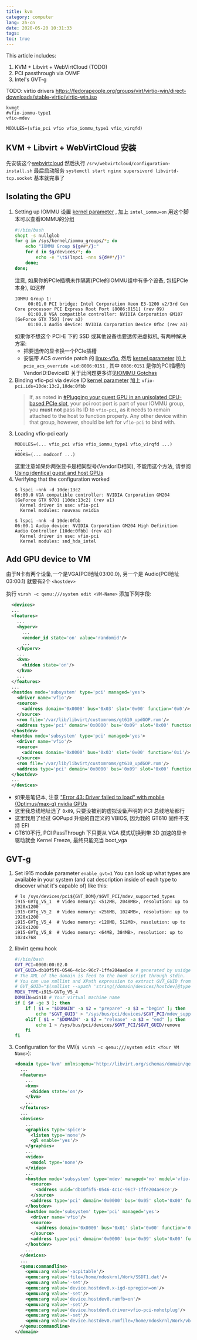 ```yaml
---
title: kvm
category: computer
lang: zh-cn
date: 2020-05-20 10:31:33
tags:
toc: true
---
```


This article includes:
1. KVM + Libvirt + WebVirtCloud (TODO)
2. PCI passthrough via OVMF
3. Intel's GVT-g

TODO:
virtio drivers 
https://fedorapeople.org/groups/virt/virtio-win/direct-downloads/stable-virtio/virtio-win.iso

```properties /etc/modules-load.d/kvm.conf
kvmgt
#vfio-iommu-type1
vfio-mdev
```

```properties /etc/mkinitcpio.conf
MODULES=(vfio_pci vfio vfio_iommu_type1 vfio_virqfd)
```



<!-- more -->

## KVM + Libvirt + WebVirtCloud 安装

先安装这个[webvirtcloud](https://github.com/magic0whi/aur-webvirtcloud-git)
然后执行 `/srv/webvirtcloud/configuration-install.sh`
最后启动服务 `systemctl start nginx supersivord libvirtd-tcp.socket`
基本就完事了

## Isolating the GPU

1. Setting up IOMMU
   设置 [kernel parameter](https://wiki.archlinux.org/index.php/Kernel_parameter) , 加上 `intel_iommu=on`
   用这个脚本可以查看IOMMU的分组
   ```bash check-iommu.sh
   #!/bin/bash
   shopt -s nullglob
   for g in /sys/kernel/iommu_groups/*; do
       echo "IOMMU Group ${g##*/}:"
       for d in $g/devices/*; do
           echo -e "\t$(lspci -nns ${d##*/})"
       done;
   done;
   ```
   注意, 如果你的PCIe插槽未作隔离(PCIe的IOMMU组中有多个设备, 包括PCIe本身), 如这样
   ```
   IOMMU Group 1:
	    00:01.0 PCI bridge: Intel Corporation Xeon E3-1200 v2/3rd Gen Core processor PCI Express Root Port [8086:0151] (rev 09)
	    01:00.0 VGA compatible controller: NVIDIA Corporation GM107 [GeForce GTX 750] (rev a2)
	    01:00.1 Audio device: NVIDIA Corporation Device 0fbc (rev a1)
   ```
   如果你不想这个 PCI-E 下的 SSD 或其他设备也要透传进虚拟机, 有两种解决方案:
   * 把要透传的显卡换一个PCIe插槽
   * 安装带 ACS override patch 的 [linux-vfio](https://aur.archlinux.org/packages/linux-vfio/), 然后 [kernel parameter](https://wiki.archlinux.org/index.php/Kernel_parameter) 加上 `pcie_acs_override =id:8086:0151` , 其中 `8086:0151` 是你的PCI插槽的 VendorID:DeviceID
   关于此问题更多详见[IOMMU Gotchas](https://wiki.archlinux.org/index.php/PCI_passthrough_via_OVMF#Gotchas)
2. Binding vfio-pci via device ID
   [kernel parameter](https://wiki.archlinux.org/index.php/Kernel_parameter) 加上 `vfio-pci.ids=10de:13c2,10de:0fbb`
   > If, as noted in [#Plugging your guest GPU in an unisolated CPU-based PCIe slot](https://wiki.archlinux.org/index.php/PCI_passthrough_via_OVMF#Plugging_your_guest_GPU_in_an_unisolated_CPU-based_PCIe_slot), your pci root port is part of your IOMMU group, you **must not** pass its ID to `vfio-pci`, as it needs to remain attached to the host to function properly. Any other device within that group, however, should be left for `vfio-pci` to bind with.
3. Loading vfio-pci early
   ```properties /etc/mkinitcpio.conf
   MODULES=(... vfio_pci vfio vfio_iommu_type1 vfio_virqfd ...)
   ...
   HOOKS=(... modconf ...)
   ```
   这里注意如果你两张显卡是相同型号(VendorID相同), 不能用这个方法, 请参阅[Using identical guest and host GPUs](https://wiki.archlinux.org/index.php/PCI_passthrough_via_OVMF#Using_identical_guest_and_host_GPUs)
4. Verifying that the configuration worked
   ```console
   $ lspci -nnk -d 10de:13c2
   06:00.0 VGA compatible controller: NVIDIA Corporation GM204 [GeForce GTX 970] [10de:13c2] (rev a1)
	 Kernel driver in use: vfio-pci
	 Kernel modules: nouveau nvidia
   ```
   ```console
   $ lspci -nnk -d 10de:0fbb
   06:00.1 Audio device: NVIDIA Corporation GM204 High Definition Audio Controller [10de:0fbb] (rev a1)
	 Kernel driver in use: vfio-pci
	 Kernel modules: snd_hda_intel
   ```

## Add GPU device to VM

由于N卡有两个设备,一个是VGA(PCI地址03:00.0), 另一个是 Audio(PCI地址03:00.1)
就要有2个 `<hostdev>`

执行 `virsh -c qemu:///system edit <VM-Name>` 添加下列字段:
```xml
  <devices>
  ...
  <features>
    ...
    <hyperv>
      ...
      <vendor_id state='on' value='randomid'/>
      ...
    </hyperv>
    ...
    <kvm>
      <hidden state='on'/>
    </kvm>
    ...
  </features>
  ...
  <hostdev mode='subsystem' type='pci' managed='yes'>
    <driver name='vfio'/>
    <source>
      <address domain='0x0000' bus='0x03' slot='0x00' function='0x0'/>
    </source>
    <rom file='/var/lib/libvirt/customroms/gt610_updGOP.rom'/>
    <address type='pci' domain='0x0000' bus='0x09' slot='0x00' function='0x0' multifunction='on'/>
  </hostdev>
  <hostdev mode='subsystem' type='pci' managed='yes'>
    <driver name='vfio'/>
    <source>
      <address domain='0x0000' bus='0x03' slot='0x00' function='0x1'/>
    </source>
    <rom file='/var/lib/libvirt/customroms/gt610_updGOP.rom'/>
    <address type='pci' domain='0x0000' bus='0x09' slot='0x00' function='0x1'/>
  </hostdev>
  ...
  </devices>
```


* 如果是笔记本, 注意 ["Error 43: Driver failed to load" with mobile (Optimus/max-q) nvidia GPUs](https://wiki.archlinux.org/index.php/PCI_passthrough_via_OVMF#%22Error_43:_Driver_failed_to_load%22_with_mobile_(Optimus/max-q)_nvidia_GPUs)
* 这里我总线地址选了 `0x09`, 只要没被别的虚拟设备声明的 PCI 总线地址都行
* 这里我用了经过 GOPupd 升级的自定义的 VBIOS, 因为我的 GT610 固件不支持 EFI
* GT610不行, PCI PassThrough 下只要从 VGA 模式切换到带 3D 加速的显卡驱动就会 Kernel Freeze, 最终只能充当 boot_vga

## GVT-g

1. Set i915 module parameter `enable_gvt=1`
   You can look up what types are available in your system (and cat description inside of each type to discover what it's capable of) like this:
   ```console
   # ls /sys/devices/pci${GVT_DOM}/$GVT_PCI/mdev_supported_types
   i915-GVTg_V5_1  # Video memory: <512MB, 2048MB>, resolution: up to 1920x1200
   i915-GVTg_V5_2  # Video memory: <256MB, 1024MB>, resolution: up to 1920x1200
   i915-GVTg_V5_4  # Video memory: <128MB, 512MB>, resolution: up to 1920x1200
   i915-GVTg_V5_8  # Video memory: <64MB, 384MB>, resolution: up to 1024x768
   ```
2. libvirt qemu hook
   ```bash etc/libvirt/hooks/qemu
   #!/bin/bash
   GVT_PCI=0000:00:02.0
   GVT_GUID=db10f5f6-0546-4c1c-96c7-1ffe204ae6ce # generated by uuidgen
   # The XML of the domain is feed to the hook script through stdin.
   # You can use xmllint and XPath expression to extract GVT_GUID from stdin, e.g.:
   # GVT_GUID="$(xmllint --xpath 'string(/domain/devices/hostdev[@type="mdev"][@display="on"]/source/address/@uuid)' -)"
   MDEV_TYPE=i915-GVTg_V5_4
   DOMAIN=win10 # Your virtual machine name
   if [ $# -ge 3 ]; then
       if [ $1 = "$DOMAIN" -a $2 = "prepare" -a $3 = "begin" ]; then
           echo "$GVT_GUID" > "/sys/bus/pci/devices/$GVT_PCI/mdev_supported_types/$MDEV_TYPE/create"
       elif [ $1 = "$DOMAIN" -a $2 = "release" -a $3 = "end" ]; then
           echo 1 > /sys/bus/pci/devices/$GVT_PCI/$GVT_GUID/remove
       fi
   fi
   ```
2. Configuration for the VM(`$ virsh -c qemu:///system edit <Your VM Name>`):
   ```xml
   <domain type='kvm' xmlns:qemu='http://libvirt.org/schemas/domain/qemu/1.0'>
     ...
     <features>
       ...
       <kvm>
         <hidden state='on'/>
       </kvm>
       ...
     </features>
     ...
     <devices>
       ...
       <graphics type='spice'>
         <listen type='none'/>
         <gl enable='yes'/>
       </graphics>
       ...
       <video>
         <model type='none'/>
       </video>
       ...
       <hostdev mode='subsystem' type='mdev' managed='no' model='vfio-pci' display='on'>
         <source>
           <address uuid='db10f5f6-0546-4c1c-96c7-1ffe204ae6ce'/>
         </source>
         <address type='pci' domain='0x0000' bus='0x05' slot='0x00' function='0x0'/>
       </hostdev>
       <hostdev mode='subsystem' type='pci' managed='yes'>
         <driver name='vfio'/>
         <source>
           <address domain='0x0000' bus='0x01' slot='0x00' function='0x0'/>
         </source>
         <address type='pci' domain='0x0000' bus='0x09' slot='0x00' function='0x0' multifunction='on'/>
       </hostdev>
       ...
     </devices>
     ...
     <qemu:commandline>
       <qemu:arg value='-acpitable'/>
       <qemu:arg value='file=/home/ndoskrnl/Work/SSDT1.dat'/>
       <qemu:arg value='-set'/>
       <qemu:arg value='device.hostdev0.x-igd-opregion=on'/>
       <qemu:arg value='-set'/>
       <qemu:arg value='device.hostdev0.ramfb=on'/>
       <qemu:arg value='-set'/>
       <qemu:arg value='device.hostdev0.driver=vfio-pci-nohotplug'/>
       <qemu:arg value='-set'/>
       <qemu:arg value='device.hostdev0.romfile=/home/ndoskrnl/Work/vbios_gvt_uefi.rom'/>
     </qemu:commandline>
   </domain>
   ```
   
